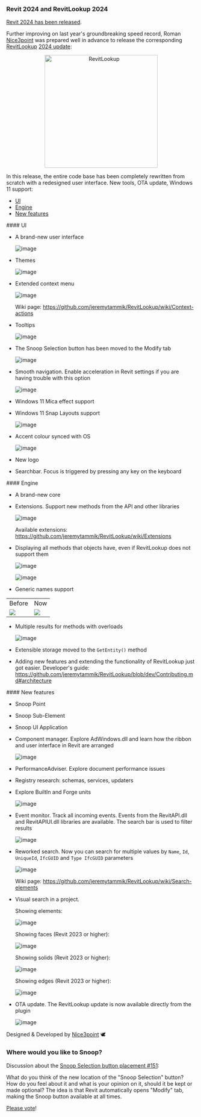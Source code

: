 <head>
<meta http-equiv="Content-Type" content="text/html; charset=utf-8">
<link rel="stylesheet" type="text/css" href="bc.css">
<script src="https://cdn.rawgit.com/google/code-prettify/master/loader/run_prettify.js" type="text/javascript"></script>
</head>

<!---

twitter:

Revit 2024 has been released, including the Revit 2024 SDK, and so has RevitLookup 2024 for the #RevitAPI @AutodeskForge @AutodeskRevit #bim #DynamoBim #ForgeDevCon https://autode.sk/revitlookup2024

Revit 2024 has been released, including the Revit 2024 SDK, and so has RevitLookup 2024...

linkedin:

Revit 2024 has been released, including the Revit 2024 SDK, and so has RevitLookup 2024 for the #RevitAPI

https://autode.sk/revitlookup2024

#bim #DynamoBim #ForgeDevCon #Revit #API #IFC #SDK #AI #VisualStudio #Autodesk #AEC #adsk

the [Revit API discussion forum](http://forums.autodesk.com/t5/revit-api-forum/bd-p/160) thread

<center>
<img src="img/" alt="" title="" width="600"/>
<p style="font-size: 80%; font-style:italic"></p>
</center>

-->

### Revit 2024 and RevitLookup 2024

[Revit 2024 has been released](https://blogs.autodesk.com/revit/2023/04/04/whats-new-in-autodesk-revit-2024/).

Further improving on last year's groundbreaking speed record,
Roman [Nice3point](https://github.com/Nice3point) was prepared well in advance to
release the corresponding [RevitLookup](https://github.com/jeremytammik/RevitLookup)
[2024 update](https://github.com/jeremytammik/RevitLookup/releases/tag/2024.0.0):

<!-- https://github.com/jeremytammik/RevitLookup/releases/edit/2024.0.0 -->

<div align="center">
<img alt="RevitLookup" width="300" src="img/RevitLookup2024_01.png"/>
</div>

In this release, the entire code base has been completely rewritten from scratch with a redesigned user interface. New tools, OTA update, Windows 11 support:

- [UI](#2)
- [Engine](#3)
- [New features](#4)

####<a name="2"></a> UI

* A brand-new user interface

    ![image](img/RevitLookup2024_02.png)

* Themes

    ![image](img/RevitLookup2024_03.png)

* Extended context menu

    ![image](img/RevitLookup2024_04.png)

    Wiki page: https://github.com/jeremytammik/RevitLookup/wiki/Context-actions

* Tooltips

    ![image](img/RevitLookup2024_05.png)

* The Snoop Selection button has been moved to the Modify tab

    ![image](img/RevitLookup2024_06.png)

* Smooth navigation. Enable acceleration in Revit settings if you are having trouble with this option

    ![image](img/RevitLookup2024_07.png)

* Windows 11 Mica effect support
* Windows 11 Snap Layouts support

    ![image](img/RevitLookup2024_08.png)

* Accent colour synced with OS

    ![image](img/RevitLookup2024_09.png)

* New logo
* Searchbar. Focus is triggered by pressing any key on the keyboard

####<a name="3"></a>  Engine

* A brand-new core
* Extensions. Support new methods from the API and other libraries

    ![image](img/RevitLookup2024_10.png)

    Available extensions: https://github.com/jeremytammik/RevitLookup/wiki/Extensions

* Displaying all methods that objects have, even if RevitLookup does not support them

    ![image](img/RevitLookup2024_11.png)

    ![image](img/RevitLookup2024_12.png)

* Generic names support

<table>
  <tr><td>Before</td><td>Now</td></tr>
  <tr><td><img src="img/RevitLookup2024_13.png"/></td><td><img src="img/RevitLookup2024_14.png"/></td></tr>
</table>

* Multiple results for methods with overloads

    ![image](img/RevitLookup2024_15.png)

* Extensible storage moved to the `GetEntity()` method
* Adding new features and extending the functionality of RevitLookup just got easier.  Developer's guide: https://github.com/jeremytammik/RevitLookup/blob/dev/Contributing.md#architecture

####<a name="4"></a>  New features

* Snoop Point
* Snoop Sub-Element
* Snoop UI Application
* Component manager. Explore AdWindows.dll and learn how the ribbon and user interface in Revit are arranged

    ![image](img/RevitLookup2024_16.png)

* PerformanceAdviser. Explore document performance issues
* Registry research: schemas, services, updaters
* Explore BuiltIn and Forge units

    ![image](img/RevitLookup2024_17.png)

* Event monitor. Track all incoming events. Events from the RevitAPI.dll and RevitAPIUI.dll libraries are available. The search bar is used to filter results

    ![image](img/RevitLookup2024_18.png)

* Reworked search. Now you can search for multiple values by `Name`, `Id`, `UniqueId`, `IfcGUID` and `Type IfcGUID` parameters

  ![image](img/RevitLookup2024_19.png)

  Wiki page: https://github.com/jeremytammik/RevitLookup/wiki/Search-elements

* Visual search in a project.

    Showing elements:

    ![image](img/RevitLookup2024_20.png)

    Showing faces (Revit 2023 or higher):

    ![image](img/RevitLookup2024_21.png)

    Showing solids (Revit 2023 or higher):

    ![image](img/RevitLookup2024_22.png)

    Showing edges (Revit 2023 or higher):

    ![image](img/RevitLookup2024_23.png)

* OTA update. The RevitLookup update is now available directly from the plugin

    ![image](img/RevitLookup2024_24.png)

Designed & Developed by [Nice3point](https://github.com/Nice3point) 🕊


<!--

Revit 2024 has been released, which means it's time to update RevitLookup!

All new features will now be released for versions 2022 and 2024.

Also updated: all additional components for developers:

- Official Autodesk [Revit SDK](https://www.autodesk.com/developer-network/platform-technologies/revit)
- [Nice3point Revit libraries](https://github.com/Nice3point/RevitApi)
- [Nice3point Revit add-in templates](https://github.com/Nice3point/RevitTemplates)
- [Nice3point Revit extensions](https://github.com/Nice3point/RevitExtensions)

For further details, you can check out:

- The online help page
on [What's New in Revit 2024](https://help.autodesk.com/view/RVT/2024/ENU/?guid=GUID-C81929D7-02CB-4BF7-A637-9B98EC9EB38B)
- The blog post
on [What’s New in Autodesk Revit 2024](https://blogs.autodesk.com/revit/2022/04/05/whats-new-in-revit-2024/)
- Register to the AEC Collection Essentials webinar
on [What's New in Revit 2024](https://www.autodesk.com/webinars/aec/aec-collection-revit-2024) next week,
April 12


<center>
<img src="img/rvt_2024_whats_new.png" alt="Revit 2024" title="Revit 2024" width="600"/>
</center>

-->


### Where would you like to Snoop?

Discussion about the [Snoop Selection button placement &#35;151](https://github.com/jeremytammik/RevitLookup/discussions/151):

What do you think of the new location of the "Snoop Selection" button?
How do you feel about it and what is your opinion on it, should it be kept or made optional?
The idea is that Revit automatically opens "Modify" tab, making the Snoop button available at all times.

[Please vote](https://github.com/jeremytammik/RevitLookup/discussions/151)!

